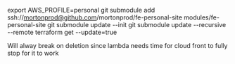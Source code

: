 export AWS_PROFILE=personal
git submodule add ssh://mortonprod@github.com/mortonprod/fe-personal-site modules/fe-personal-site
git submodule update --init
git submodule update --recursive --remote
terraform get --update=true

Will alway break on deletion since lambda needs time for cloud front to fully stop for it to work